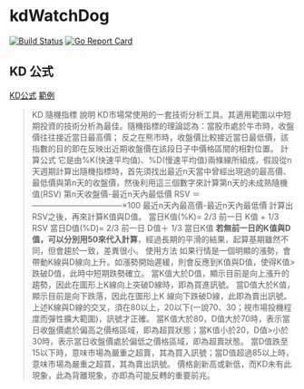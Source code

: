 # kdWatchDog

[![Build Status](https://github.com/petershen0307/kdWatchDog/workflows/Go/badge.svg?branch=master)](https://github.com/petershen0307/kdWatchDog/workflows/Go/badge.svg?branch=master)
[![Go Report Card](https://goreportcard.com/badge/github.com/petershen0307/kdWatchDog)](https://goreportcard.com/report/github.com/petershen0307/kdWatchDog)

## KD 公式
[KD公式](https://www.ezchart.com.tw/inds.php?IND=KD)
[範例](http://yhhuang1966.blogspot.com/2015/02/kd.html)
>KD 隨機指標
>說明	KD市場常使用的一套技術分析工具。其適用範圍以中短期投資的技術分析為最佳。隨機指標的理論認為：當股市處於牛市時，收盤價往往接近當日最高價； 反之在熊市時，收盤價比較接近當日最低價，該指數的目的即在反映出近期收盤價在該段日子中價格區間的相對位置。
>計算公式
>它是由%K(快速平均值)、%D(慢速平均值)兩條線所組成，假設從n天週期計算出隨機指標時，首先須找出最近n天當中曾經出現過的最高價、最低價與第n天的收盤價，然後利用這三個數字來計算第n天的未成熟隨機值(RSV)
>         第n天收盤價-最近n天內最低價
>RSV ＝────────────────×100
>      最近n天內最高價-最近n天內最低價
>計算出RSV之後，再來計算K值與D值。
>當日K值(%K)= 2/3 前一日 K值 + 1/3 RSV
>當日D值(%D)= 2/3 前一日 D值＋ 1/3 當日K值
>**若無前一日的K值與D值，可以分別用50來代入計算**，經過長期的平滑的結果，起算基期雖然不同，但會趨於一致，差異很小。
>使用方法
>如果行情是一個明顯的漲勢，會帶動K線與D線向上升。如漲勢開始遲緩，則會反應到K值與D值，使得K值>跌破D值，此時中短期跌勢確立。
>當K值大於D值，顯示目前是向上漲升的趨勢，因此在圖形上K線向上突破D線時，即為買進訊號。
>當D值大於K值，顯示目前是向下跌落，因此在圖形上K 線向下跌破D線，此即為賣出訊號。
>上述K線與D線的交叉，須在80以上，20以下(一說70、30；視市場投機程度而彈性擴大範圍)，訊號才正確。
>當K值大於80，D值大於70時，表示當日收盤價處於偏高之價格區域，即為超買狀態；當K值小於20，D值>小於30時，表示當日收盤價處於偏低之價格區域，即為超賣狀態。
>當D值跌至15以下時，意味市場為嚴重之超賣，其為買入訊號；當D值超過85以上時，意味市場為嚴重之超買，其為賣出訊號。
>價格創新高或新低，而KD未有此現象，此為背離現象，亦即為可能反轉的重要前兆。
